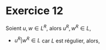 # Exercice 12
Soient $u, w \in L^{R}$, alors $u^{R}, w^{R} \in L$, 
- $u^{R}|w^{R} \in L$ car $L$ est régulier, alors, 